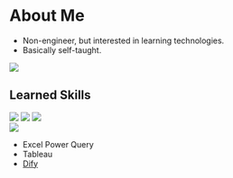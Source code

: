 # About Me
- Non-engineer, but interested in learning technologies.
- Basically self-taught.

![](https://github-readme-stats.vercel.app/api/top-langs?username=naorex&show_icons=true&locale=en&layout=compact)

## Learned Skills
![](https://skillicons.dev/icons?i=py,java,js)
![](https://skillicons.dev/icons?i=git,github,docker)
![](https://skillicons.dev/icons?i=linux,aws,gcp)\
![](https://skillicons.dev/icons?i=md,vscode,notion,obsidian)
- Excel Power Query
- Tableau
- [Dify](https://github.com/langgenius/dify)
